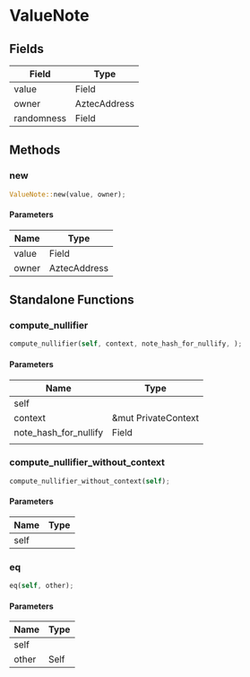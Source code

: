 # ValueNote

## Fields
| Field | Type |
| --- | --- |
| value | Field |
| owner | AztecAddress |
| randomness | Field |

## Methods

### new

```rust
ValueNote::new(value, owner);
```

#### Parameters
| Name | Type |
| --- | --- |
| value | Field |
| owner | AztecAddress |

## Standalone Functions

### compute_nullifier

```rust
compute_nullifier(self, context, note_hash_for_nullify, );
```

#### Parameters
| Name | Type |
| --- | --- |
| self |  |
| context | &mut PrivateContext |
| note_hash_for_nullify | Field |
|  |  |

### compute_nullifier_without_context

```rust
compute_nullifier_without_context(self);
```

#### Parameters
| Name | Type |
| --- | --- |
| self |  |

### eq

```rust
eq(self, other);
```

#### Parameters
| Name | Type |
| --- | --- |
| self |  |
| other | Self |

